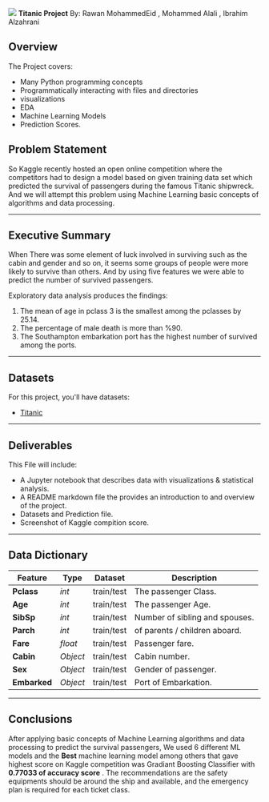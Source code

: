 ﻿


![](https://ga-dash.s3.amazonaws.com/production/assets/logo-9f88ae6c9c3871690e33280fcf557f33.png) 
**Titanic Project**
By: Rawan  MohammedEid , Mohammed Alali , Ibrahim Alzahrani
## Overview
The Project covers:
- Many Python programming concepts
- Programmatically interacting with files and directories
- visualizations
- EDA
- Machine Learning Models
- Prediction Scores.

## Problem Statement
So Kaggle recently hosted an open online competition where the competitors had to design a model based on given training data set which predicted the survival of passengers during the famous Titanic shipwreck. And we will attempt this problem using Machine Learning basic concepts of algorithms and data processing.

---

## Executive Summary
When There was some element of luck involved in surviving such as the cabin and gender and so on, it seems some groups of people were more likely to survive than others. And  by using five features we were able to predict the number of survived passengers.

Exploratory data analysis produces the findings:
<ol>
    <li>The mean of age in pclass 3 is the smallest among the pclasses by 25.14.</li>
    <li>The percentage of male death is more than %90.</li>
    <li>The Southampton embarkation port has the highest number of survived among the ports.</li>
</ol>

---

## Datasets

For this project, you'll have datasets:

- [Titanic](https://www.kaggle.com/c/titanic)

---

## Deliverables

This File will include:
- A Jupyter notebook that describes  data with visualizations & statistical analysis.
- A README markdown file the provides an introduction to and overview of the project.
- Datasets and Prediction file. 
- Screenshot of Kaggle compition score.

---

## Data Dictionary 
|Feature|Type|Dataset|Description|
|---|---|---|---|
|**Pclass**|*int*|train/test|The passenger Class.| 
|**Age**|   *int*|train/test|The passenger Age.|
|**SibSp**| *int*|train/test| Number of sibling and spouses.|
|**Parch**|   *int*|train/test|of parents / children aboard.|
|**Fare**|   *float*|train/test| Passenger fare.|
|**Cabin**| *Object*|train/test|Cabin number.|
|**Sex**| *Object*|train/test|Gender of passenger.|
|**Embarked**|  *Object*|train/test|Port of Embarkation.|

---

## Conclusions
After applying  basic concepts of Machine Learning algorithms and data processing to predict the survival passengers,  We used 6 different ML models and the **Best** machine learning model among others that gave highest score on Kaggle competition was Gradiant Boosting Classifier with  **0.77033 of accuracy score** . The recommendations are the safety equipments should be around the ship and available, and the emergency plan is required for each ticket class.